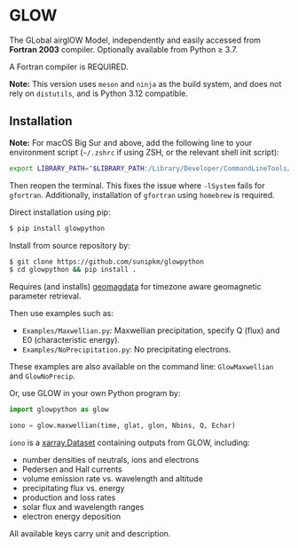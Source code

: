 # GLOW

The GLobal airglOW Model, independently and easily accessed from **Fortran 2003** compiler.
Optionally available from Python &ge; 3.7.

A Fortran compiler is REQUIRED.

<b>Note:</b> This version uses `meson` and `ninja` as the build system, and does not rely on `distutils`,
and is Python 3.12 compatible.

## Installation

<b>Note:</b> For macOS Big Sur and above, add the following line to your environment script (`~/.zshrc` if using ZSH, or the relevant shell init script):
```sh
export LIBRARY_PATH="$LIBRARY_PATH:/Library/Developer/CommandLineTools/SDKs/MacOSX.sdk/usr/lib"
```
Then reopen the terminal. This fixes the issue where `-lSystem` fails for `gfortran`. Additionally,
installation of `gfortran` using `homebrew` is required.

Direct installation using pip:
```sh
$ pip install glowpython
```

Install from source repository by:

```sh
$ git clone https://github.com/sunipkm/glowpython
$ cd glowpython && pip install .
```

Requires (and installs) [geomagdata](https://pypi.org/project/geomagdata/) for timezone aware geomagnetic parameter retrieval.

Then use examples such as:

* `Examples/Maxwellian.py`: Maxwellian precipitation, specify Q (flux) and E0 (characteristic energy).
* `Examples/NoPrecipitation.py`: No precipitating electrons.

These examples are also available on the command line: `GlowMaxwellian` and `GlowNoPrecip`.

Or, use GLOW in your own Python program by:
```python
import glowpython as glow

iono = glow.maxwellian(time, glat, glon, Nbins, Q, Echar)
```

`iono` is a
[xarray.Dataset](http://xarray.pydata.org/en/stable/generated/xarray.Dataset.html)
containing outputs from GLOW, including:

* number densities of neutrals, ions and electrons
* Pedersen and Hall currents
* volume emission rate vs. wavelength and altitude
* precipitating flux vs. energy
* production and loss rates
* solar flux and wavelength ranges
* electron energy deposition

All available keys carry unit and description.



